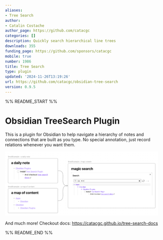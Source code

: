 ```yaml
---
aliases:
- Tree Search
author:
- Catalin Costache
author_page: https://github.com/catacgc
categories: []
description: Quickly search hierarchical line trees
downloads: 355
funding_page: https://github.com/sponsors/catacgc
mobile: true
number: 1986
title: Tree Search
type: plugin
updated: '2024-11-26T13:19:26'
url: https://github.com/catacgc/obsidian-tree-search
version: 0.9.5
---
```


%% README_START %%

# Obsidian TreeSearch Plugin

This is a plugin for Obsidian to help navigate a hierarchy of notes and connections that are built as you type.
No special annotation, just record relations whenever you want them.

![alt text](https://raw.githubusercontent.com/catacgc/obsidian-tree-search/HEAD/image.png)

And much more! Checkout docs: https://catacgc.github.io/tree-search-docs


%% README_END %%